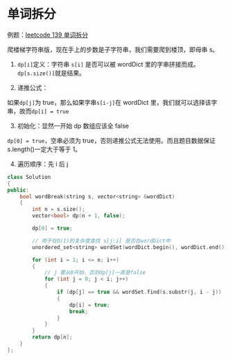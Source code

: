 # 单词拆分

例题：[leetcode 139 单词拆分](https://leetcode.cn/problems/word-break/description/)

爬楼梯字符串版，现在手上的步数是子字符串，我们需要爬到楼顶，即母串 s。

1. `dp[i]`定义：字符串 `s[i]` 是否可以被 wordDict 里的字串拼接而成。`dp[s.size()]`就是结果。

2. 递推公式：

如果`dp[j]`为 true，那么如果字串`s[i-j]`在 wordDict 里，我们就可以选择该字串，故而`dp[i] = true`

3. 初始化：显然一开始 dp 数组应该全 false

`dp[0] = true`，空串必须为 true，否则递推公式无法使用。而且题目数据保证 s.length()一定大于等于 1。

4. 遍历顺序：先 i 后 j

```cpp
class Solution
{
public:
    bool wordBreak(string s, vector<string> &wordDict)
    {
        int n = s.size();
        vector<bool> dp(n + 1, false);

        dp[0] = true;

        // 用于在O(1)的复杂度查找 s[j:i] 是否在wordDict中
        unordered_set<string> wordSet(wordDict.begin(), wordDict.end());

        for (int i = 1; i <= n; i++)
        {
            // j 要从0开始，否则dp[j]一直是false
            for (int j = 0; j < i; j++)
            {
                if (dp[j] == true && wordSet.find(s.substr(j, i - j)) != wordSet.end())
                {
                    dp[i] = true;
                    break;
                }
            }
        }
        return dp[n];
    }
};
```
